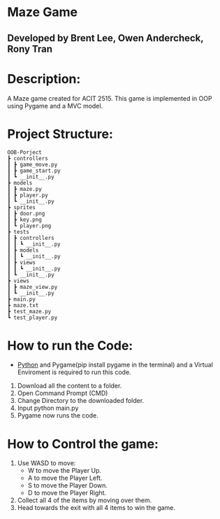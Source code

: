 # Maze Game
## Developed by Brent Lee, Owen Andercheck, Rony Tran
  
# Description:
A Maze game created for ACIT 2515.
This game is implemented in OOP using Pygame and a MVC model.

# Project Structure:
 ```
OOB-Porject
 ┣ controllers
 ┃ ┣ game_move.py
 ┃ ┣ game_start.py
 ┃ ┗ __init__.py
 ┣ models
 ┃ ┣ maze.py
 ┃ ┣ player.py
 ┃ ┗ __init__.py
 ┣ sprites
 ┃ ┣ door.png
 ┃ ┣ key.png
 ┃ ┗ player.png
 ┣ tests
 ┃ ┣ controllers
 ┃ ┃ ┗ __init__.py
 ┃ ┣ models
 ┃ ┃ ┗ __init__.py
 ┃ ┣ views
 ┃ ┃ ┗ __init__.py
 ┃ ┗ __init__.py
 ┣ views
 ┃ ┣ maze_view.py
 ┃ ┗ __init__.py
 ┣ main.py
 ┣ maze.txt
 ┣ test_maze.py
 ┗ test_player.py
 ```
 
 # How to run the Code:
  - [Python](https://www.python.org/) and Pygame(pip install pygame in the terminal) and a Virtual Enviroment is required to run this code.

 1. Download all the content to a folder.
 2. Open Command Prompt (CMD)
 3. Change Directory to the downloaded folder.
 4. Input python main.py
 5. Pygame now runs the code.
 
 # How to Control the game:
 1. Use WASD to move:
    - W to move the Player Up.
    - A to move the Player Left.
    - S to move the Player Down.
    - D to move the Player Right.
 2. Collect all 4 of the items by moving over them.
 3. Head towards the exit with all 4 items to win the game.
 
  
